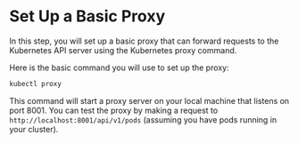 # Set Up a Basic Proxy

In this step, you will set up a basic proxy that can forward requests to the Kubernetes API server using the Kubernetes proxy command.

Here is the basic command you will use to set up the proxy:

```bash
kubectl proxy
```

This command will start a proxy server on your local machine that listens on port 8001. You can test the proxy by making a request to `http://localhost:8001/api/v1/pods` (assuming you have pods running in your cluster).
